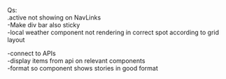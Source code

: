 Qs:  
.active not showing on NavLinks  
-Make div bar also sticky  
-local weather component not rendering in correct spot according to grid layout

-connect to APIs  
-display items from api on relevant components  
-format so component shows stories in good format  